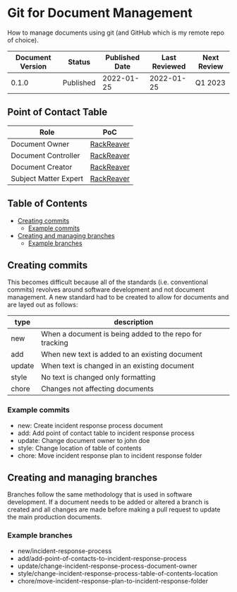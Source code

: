 # Git for Document Management

How to manage documents using git (and GitHub which is my remote repo of choice).

| Document Version | Status    | Published Date | Last Reviewed | Next Review |
| ---------------- | --------- | -------------- | ------------- | ----------- |
| 0.1.0            | Published | 2022-01-25     | 2022-01-25    | Q1 2023     |

## Point of Contact Table

| Role                  | PoC                                         |
| --------------------- | ------------------------------------------- |
| Document Owner        | [RackReaver](https://github.com/RackReaver) |
| Document Controller   | [RackReaver](https://github.com/RackReaver) |
| Document Creator      | [RackReaver](https://github.com/RackReaver) |
| Subject Matter Expert | [RackReaver](https://github.com/RackReaver) |

## Table of Contents

- [Creating commits](#creating-commits)
  - [Example commits](#example-commits)
- [Creating and managing branches](#creating-and-managing-branches)
  - [Example branches](#example-branches)

## Creating commits

This becomes difficult because all of the standards (i.e. conventional commits) revolves around software development and not document management. A new standard had to be created to allow for documents and are layed out as follows:

| type   | description                                             |
| ------ | ------------------------------------------------------- |
| new    | When a document is being added to the repo for tracking |
| add    | When new text is added to an existing document          |
| update | When text is changed in an existing document            |
| style  | No text is changed only formatting                      |
| chore  | Changes not affecting documents                         |

### Example commits

- new: Create incident response process document
- add: Add point of contact table to incident response process
- update: Change document owner to john doe
- style: Change location of table of contents
- chore: Move incident response plan to incident response folder

## Creating and managing branches

Branches follow the same methodology that is used in software development. If a document needs to be added or altered a branch is created and all changes are made before making a pull request to update the main production documents.

### Example branches

- new/incident-response-process
- add/add-point-of-contacts-to-incident-response-process
- update/change-incident-response-process-document-owner
- style/change-incident-response-process-table-of-contents-location
- chore/move-incident-response-plan-to-incident-response-folder
